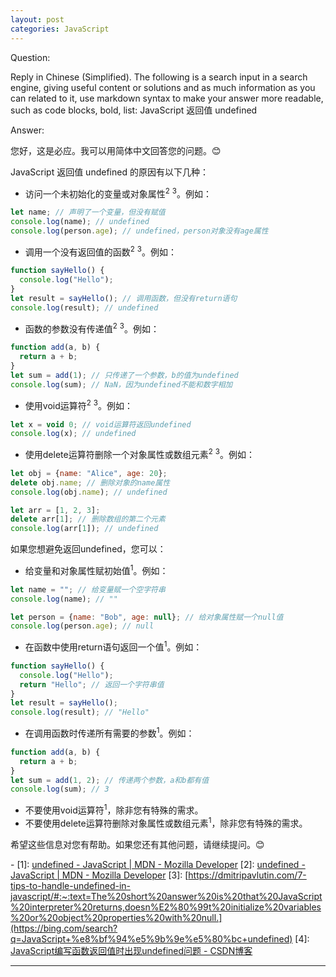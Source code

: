 ```yaml
---
layout: post
categories: JavaScript
---
```

Question:

Reply in Chinese (Simplified).
The following is a search input in a search engine, giving useful content or solutions and as much information as you can related to it, use markdown syntax to make your answer more readable, such as code blocks, bold, list:
JavaScript 返回值 undefined

Answer:

您好，这是必应。我可以用简体中文回答您的问题。😊

JavaScript 返回值 undefined 的原因有以下几种：

- 访问一个未初始化的变量或对象属性<sup>2</sup> <sup>3</sup>。例如：

```javascript
let name; // 声明了一个变量，但没有赋值
console.log(name); // undefined
console.log(person.age); // undefined，person对象没有age属性
```

- 调用一个没有返回值的函数<sup>2</sup> <sup>3</sup>。例如：

```javascript
function sayHello() {
  console.log("Hello");
}
let result = sayHello(); // 调用函数，但没有return语句
console.log(result); // undefined
```

- 函数的参数没有传递值<sup>2</sup> <sup>3</sup>。例如：

```javascript
function add(a, b) {
  return a + b;
}
let sum = add(1); // 只传递了一个参数，b的值为undefined
console.log(sum); // NaN，因为undefined不能和数字相加
```

- 使用void运算符<sup>2</sup> <sup>3</sup>。例如：

```javascript
let x = void 0; // void运算符返回undefined
console.log(x); // undefined
```

- 使用delete运算符删除一个对象属性或数组元素<sup>2</sup> <sup>3</sup>。例如：

```javascript
let obj = {name: "Alice", age: 20};
delete obj.name; // 删除对象的name属性
console.log(obj.name); // undefined

let arr = [1, 2, 3];
delete arr[1]; // 删除数组的第二个元素
console.log(arr[1]); // undefined
```

如果您想避免返回undefined，您可以：

- 给变量和对象属性赋初始值<sup>1</sup>。例如：

```javascript
let name = ""; // 给变量赋一个空字符串
console.log(name); // ""

let person = {name: "Bob", age: null}; // 给对象属性赋一个null值
console.log(person.age); // null
```

- 在函数中使用return语句返回一个值<sup>1</sup>。例如：

```javascript
function sayHello() {
  console.log("Hello");
  return "Hello"; // 返回一个字符串值
}
let result = sayHello(); 
console.log(result); // "Hello"
```

- 在调用函数时传递所有需要的参数<sup>1</sup>。例如：

```javascript
function add(a, b) {
  return a + b;
}
let sum = add(1, 2); // 传递两个参数，a和b都有值
console.log(sum); // 3
```

- 不要使用void运算符<sup>1</sup>，除非您有特殊的需求。
- 不要使用delete运算符删除对象属性或数组元素<sup>1</sup>，除非您有特殊的需求。

希望这些信息对您有帮助。如果您还有其他问题，请继续提问。😊


\-
\[1]: [undefined - JavaScript | MDN - Mozilla Developer](https://developer.mozilla.org/en-US/docs/Web/JavaScript/Reference/Global_Objects/undefined)
\[2]: [undefined - JavaScript | MDN - Mozilla Developer](https://developer.mozilla.org/zh-CN/docs/Web/JavaScript/Reference/Global_Objects/undefined)
\[3]: [https://dmitripavlutin.com/7-tips-to-handle-undefined-in-javascript/#:~:text=The%20short%20answer%20is%20that%20JavaScript%20interpreter%20returns,doesn%E2%80%99t%20initialize%20variables%20or%20object%20properties%20with%20null.](https://bing.com/search?q=JavaScript+%e8%bf%94%e5%9b%9e%e5%80%bc+undefined)
\[4]: [JavaScript编写函数返回值时出现undefined问题 - CSDN博客](https://blog.csdn.net/weixin_43957143/article/details/97148985)

<hr/>

